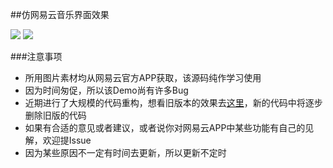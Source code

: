 ##仿网易云音乐界面效果

![](https://img.shields.io/badge/license-Apache%202-blue.svg)
[![](https://img.shields.io/badge/API-19-orange.svg)](https://android-arsenal.com/api?level=19)

###注意事项
- 所用图片素材均从网易云官方APP获取，该源码纯作学习使用
- 因为时间匆促，所以该Demo尚有许多Bug
- 近期进行了大规模的代码重构，想看旧版本的效果去[这里](http://download.csdn.net/detail/wei_smile/9500163)，新的代码中将逐步删除旧版的代码
- 如果有合适的意见或者建议，或者说你对网易云APP中某些功能有自己的见解，欢迎提Issue
- 因为某些原因不一定有时间去更新，所以更新不定时


 
